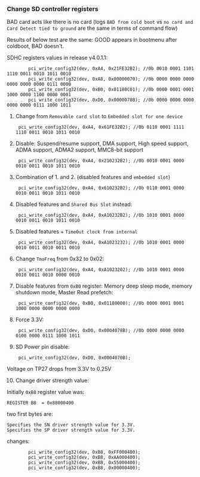 ### Change SD controller registers

BAD card acts like there is no card (logs `BAD from cold boot` vs `no card
and Card Detect tied to ground` are the same in terms of command flow)

Results of below test are the same: GOOD appears in bootmenu after coldboot, BAD doesn't.

SDHC registers values in release v4.0.1.1:

```
		pci_write_config32(dev, 0xA4, 0x21FE32B2); //0b 0010 0001 1101 1110 0011 0010 1011 0010
		pci_write_config32(dev, 0xA8, 0x00000070); //0b 0000 0000 0000 0000 0000 0000 0111 0000
		pci_write_config32(dev, 0xB0, 0x01180C01); //0b 0000 0001 0001 1000 0000 1100 0000 0001
		pci_write_config32(dev, 0xD0, 0x0000078B); //0b 0000 0000 0000 0000 0000 0111 1000 1011
```

1. Change from `Removable card slot` to `Embedded slot for one device`

		pci_write_config32(dev, 0xA4, 0x61FE32B2); //0b 0110 0001 1111 1110 0011 0010 1011 0010

2. Disable: Suspend/resume support, DMA support, High speed support, ADMA
   support, ADMA2 support, MMC8-bit support

		pci_write_config32(dev, 0xA4, 0x210232B2); //0b 0010 0001 0000 0010 0011 0010 1011 0010

3. Combination of 1. and 2. (disabled features and `embedded slot`)

		pci_write_config32(dev, 0xA4, 0x610232B2); //0b 0110 0001 0000 0010 0011 0010 1011 0010

4. Disabled features and `Shared Bus Slot` instead:

		pci_write_config32(dev, 0xA4, 0xA10232B2); //0b 1010 0001 0000 0010 0011 0010 1011 0010

5. Disabled features +  `TimeOut clock from internal`

		pci_write_config32(dev, 0xA4, 0xA1023232); //0b 1010 0001 0000 0010 0011 0010 0011 0010

6. Change `TmoFreq` from 0x32 to 0x02:

		pci_write_config32(dev, 0xA4, 0xA1023202); //0b 1010 0001 0000 0010 0011 0010 0000 0010

7. Disable features from `0xB0` register: Memory deep sleep mode, memory shutdown
   mode, Master Read prefetch:

		pci_write_config32(dev, 0xB0, 0x01180000); //0b 0000 0001 0001 1000 0000 0000 0000 0000

8. Force 3.3V:

		pci_write_config32(dev, 0xD0, 0x0004078B); //0b 0000 0000 0000 0100 0000 0111 1000 1011


9. SD Power pin disable:

		pci_write_config32(dev, 0xD0, 0x0004070B);

Voltage on TP27 drops from 3.3V to 0.25V

10. Change driver strength value:

Initially `0xB8` register value was:

```
REGISTER B8  = 0x88000400
```
two first bytes are:

```
Specifies the SN driver strength value for 3.3V.
Specifies the SP driver strength value for 3.3V.
```

changes:

```
		pci_write_config32(dev, 0xB8, 0xFF000400);
		pci_write_config32(dev, 0xB8, 0xAA000400);
		pci_write_config32(dev, 0xB8, 0x55000400);
		pci_write_config32(dev, 0xB8, 0x00000400);
```
